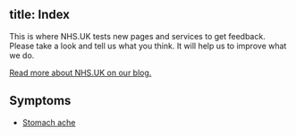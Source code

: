 title: Index
---

This is where NHS.UK tests new pages and services to get feedback.
Please take a look and tell us what you think. It will help us to
improve what we do.

[Read more about NHS.UK on our blog.]

Symptoms
--------

-   [Stomach ache]

  [Read more about NHS.UK on our blog.]: http://digital.nhs.uk/
  [Stomach ache]: stomach-ache